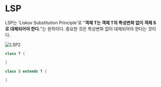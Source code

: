 # LSP
LSP는 'Liskov Substitution Principle'로 "**객체 T는 객체 T의 특성변화 없이 객체 S로 대체되어야 한다.**"는 원칙이다. 중요한 것은 특성변화 없이 대체되어야 한다는 것이다.</br>

![LSP2](http://cfile4.uf.tistory.com/image/9930123359AFEC940F0026)
```java
class T {

}

class S extends T {

}
```
